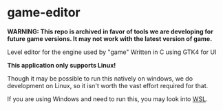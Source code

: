 # game-editor
**WARNING: This repo is archived in favor of tools we are developing for future game versions. It may not work with the latest version of game.**

Level editor for the engine used by "game"
Written in C using GTK4 for UI

**This application only supports Linux!**

Though it may be possible to run this natively on windows, we do development on Linux, so it isn't worth the vast effort required for that.

If you are using Windows and need to run this, you may look into [WSL](https://learn.microsoft.com/en-us/windows/wsl/).
